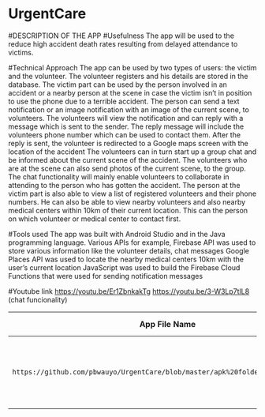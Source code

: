 # UrgentCare

#DESCRIPTION OF THE APP
#Usefulness
The app will be used to the reduce high accident death rates resulting from delayed attendance to victims.

#Technical Approach
The app can be used by two types of users: the victim and the volunteer.
The volunteer registers and his details are stored in the database. 
The victim part can be used by the person involved in an accident or a nearby person at the scene in case the victim isn’t in position to use the phone due to a terrible accident. The person can send a text notification or an image notification with an image of the current scene, to volunteers.
The volunteers will view the notification and can reply with a message which is sent to the sender. The reply message will include the volunteers phone number which can be used to contact them. After the reply is sent, the volunteer is redirected to a Google maps screen with the location of the accident
The volunteers can in turn start up a group chat and be informed about the current scene of the accident. The volunteers who are at the scene can also send photos of the current scene, to the group.
The chat functionality will mainly enable volunteers to collaborate in attending to the person who has gotten the accident.
The person at the victim part is also able to view a list of registered volunteers and their phone numbers. He can also be able to view nearby volunteers and also nearby medical centers within 10km of their current location. This can the person on which volunteer or medical center to contact first.

#Tools used
The app was built with Android Studio and in the Java programming language.
Various APIs for example, Firebase API was used to store various information like the volunteer details, chat messages
Google Places API was used to locate the nearby medical centers 10km with the user’s current location
JavaScript was used to build the Firebase Cloud Functions that were used for sending notification messages

#Youtube link
https://youtu.be/Er1ZbnkakTg
https://youtu.be/3-W3Lp7tlL8 (chat funcionality)

| App File Name|Team Name|Short Description|License|Country|Arthur's Link |
| ---          | ---     | ---             | ---   |---    | --- |
| `https://github.com/pbwauyo/UrgentCare/blob/master/apk%20folder/urgentcare.apk` |Muk geeks|App for attending to accident victims in the shortest time possible|MIT|Uganda|`https://github.com/pbwauyo` |



